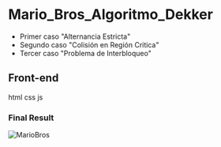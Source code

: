 # Mario_Bros_Algoritmo_Dekker
+ Primer caso "Alternancia Estricta"
+ Segundo caso "Colisión en Región Critica"
+ Tercer caso "Problema de Interbloqueo"

## Front-end
 html
 css
 js
 
### Final Result
![MarioBros](./Capturas)
